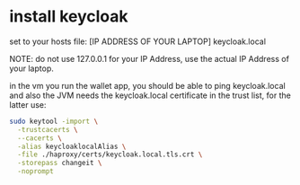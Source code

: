 # install keycloak

set to your hosts file:
[IP ADDRESS OF YOUR LAPTOP] keycloak.local

NOTE: do not use 127.0.0.1 for your IP Address, use the actual IP Address of your laptop.

in the vm you run the wallet app, you should be able to ping keycloak.local and also the JVM needs the keycloak.local 
certificate in the trust list, for the latter use:

```bash
sudo keytool -import \
  -trustcacerts \
  --cacerts \
  -alias keycloaklocalAlias \
  -file ./haproxy/certs/keycloak.local.tls.crt \
  -storepass changeit \
  -noprompt
```